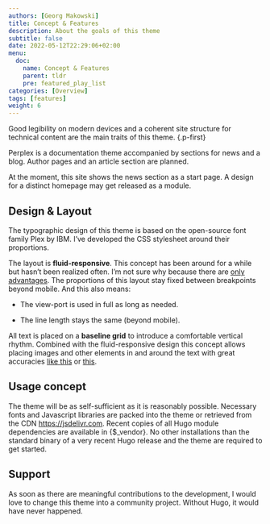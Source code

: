 ```yaml
---
authors: [Georg Makowski]
title: Concept & Features
description: About the goals of this theme
subtitle: false
date: 2022-05-12T22:29:06+02:00 
menu:
  doc:
    name: Concept & Features
    parent: tldr
    pre: featured_play_list
categories: [Overview]
tags: [features]
weight: 6
---
```


Good legibility on modern devices and a coherent site structure for technical content are the main traits of this theme.
{.p-first} <!--more-->

Perplex is a documentation theme accompanied by sections for news and a blog. Author pages and an article section are planned.

At the moment, this site shows the news section as a start page. A design for a distinct homepage may get released as a module.

## Design & Layout

The typographic design of this theme is based on the open-source font family Plex by IBM. I’ve developed the CSS stylesheet around their proportions.

The layout is **fluid-responsive**. This concept has been around for a while but hasn’t been realized often. I’m not sure why because there are [only advantages](/blog/accessibility-of-fluid-typography). The proportions of this layout stay fixed between breakpoints beyond mobile. And this also means:

- The view-port is used in full as long as needed.

- The line length stays the same (beyond mobile).

All text is placed on a **baseline grid** to introduce a comfortable vertical rhythm. Combined with the fluid-responsive design this concept allows placing images and other elements in and around the text with great accuracies [like this](/blog/image/stand-alone) or [this](/doc/basic/image/inline).

## Usage concept

The theme will be as self-sufficient as it is reasonably possible. Necessary fonts and Javascript libraries are packed into the theme or retrieved from the CDN <https://jsdelivr.com>. Recent copies of all Hugo module dependencies are available in {$_vendor}. No other installations than the standard binary of a very recent Hugo release and the theme are required to get started.

## Support

As soon as there are meaningful contributions to the development, I would love to change this theme into a community project. Without Hugo, it would have never happened.
